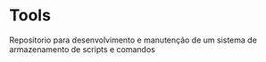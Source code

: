 # Tools

Repositorio para desenvolvimento e manutenção de um sistema de armazenamento de scripts e comandos 

